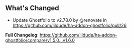 ## What's Changed
* Update Ghostfolio to v2.78.0 by @renovate in https://github.com/lildude/ha-addon-ghostfolio/pull/26


**Full Changelog**: https://github.com/lildude/ha-addon-ghostfolio/compare/v1.5.0...v1.6.0
